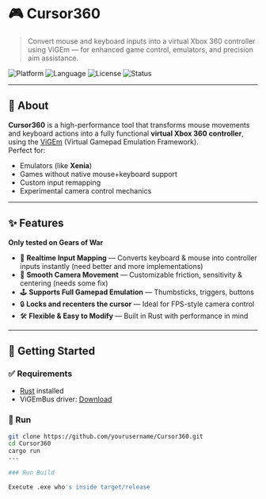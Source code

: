 # 🎮 Cursor360

> Convert mouse and keyboard inputs into a virtual Xbox 360 controller using ViGEm — for enhanced game control, emulators, and precision aim assistance.

![Platform](https://img.shields.io/badge/platform-Windows-blue.svg)
![Language](https://img.shields.io/badge/language-Rust-orange.svg)
![License](https://img.shields.io/badge/license-MIT-green.svg)
![Status](https://img.shields.io/badge/status-Prototype-yellow.svg)

---

## 🧩 About

**Cursor360** is a high-performance tool that transforms mouse movements and keyboard actions into a fully functional **virtual Xbox 360 controller**, using the [ViGEm](https://vigem.org/) (Virtual Gamepad Emulation Framework).  
Perfect for:

- Emulators (like **Xenia**)
- Games without native mouse+keyboard support
- Custom input remapping
- Experimental camera control mechanics

---

## ✨ Features
**Only tested on Gears of War**
- 🔁 **Realtime Input Mapping** — Converts keyboard & mouse into controller inputs instantly (need better and more implementations)
- 🎯 **Smooth Camera Movement** — Customizable friction, sensitivity & centering (needs some fix)
- 🕹️ **Supports Full Gamepad Emulation** — Thumbsticks, triggers, buttons
- 🔒 **Locks and recenters the cursor** — Ideal for FPS-style camera control
- 🛠️ **Flexible & Easy to Modify** — Built in Rust with performance in mind

---

## 🚀 Getting Started

### ✅ Requirements

- [Rust](https://www.rust-lang.org/) installed
- ViGEmBus driver: [Download](https://vigem.org/projects/ViGEm/ViGEm-Bus-Driver/)


### 🧪 Run

```bash
git clone https://github.com/yourusername/Cursor360.git
cd Cursor360
cargo run 
---

### Run Build

Execute .exe who's inside target/release
